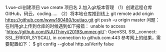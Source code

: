 1.vue-cli创建项目
    vue create 项目名
2.加入git版本管理
    （1）创建远程仓库GitHub，码云，coding.....
    （2）将本地仓库推到线上
    git remote add origin https://github.com/www180480/toutiao.git
    git push -u origin master
    问题：在利用git上传到仓库的时候遇到如下报错：
    unable to access 'https://github.com/NJUThinyi/2019Summer.git/': OpenSSL SSL_connect: SSL_ERROR_SYSCALL in connection to github.com:443
    参考网上的结果，需要配置如下：
    $ git config --global http.sslVerify false